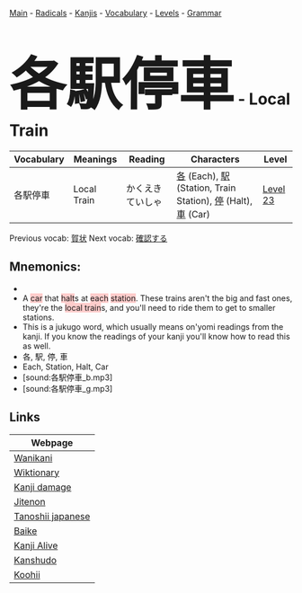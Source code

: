 <style> bigfont {font-size: 100px}</style>
[Main](../README.md) -
[Radicals](../radicals.md) -
[Kanjis](../kanjis.md) -
[Vocabulary](../vocabulary.md) -
[Levels](../levels.md) -
[Grammar](../grammar.md)
# <bigfont> 各駅停車</bigfont> - Local Train 

| Vocabulary | Meanings | Reading | Characters | Level |
| --- | --- | --- | --- | --- |
| 各駅停車 | Local Train | かくえきていしゃ |  [各](../kanjis/各.md) (Each), [駅](../kanjis/駅.md) (Station, Train Station), [停](../kanjis/停.md) (Halt), [車](../kanjis/車.md) (Car) | [Level 23](../levels/wk_level23.md) |

Previous vocab: [賀状](賀状.md) Next vocab: [確認する](確認する.md) 

## Mnemonics:

* 
* A <span style="background-color:#ffcccb"> car</span> that <span style="background-color:#ffcccb"> halt</span>s at <span style="background-color:#ffcccb"> each</span> <span style="background-color:#ffcccb"> station</span>. These trains aren't the big and fast ones, they're the <span style="background-color:#ffcccb"> local train</span>s, and you'll need to ride them to get to smaller stations.
* This is a jukugo word, which usually means on'yomi readings from the kanji. If you know the readings of your kanji you'll know how to read this as well.
* 各, 駅, 停, 車
* Each, Station, Halt, Car
* [sound:各駅停車_b.mp3]
* [sound:各駅停車_g.mp3]


## Links 

| Webpage |
| --- |
| [Wanikani          ](https://www.wanikani.com/kanji/各駅停車) |
| [Wiktionary        ](https://en.wiktionary.org/wiki/各駅停車) |
| [Kanji damage      ](http://www.kanjidamage.com/kanji/search?utf8=✓&q=各駅停車) |
| [Jitenon           ](https://jitenon.com/kanji/各駅停車) |
| [Tanoshii japanese ](https://www.tanoshiijapanese.com/dictionary/kanji.cfm?k=各駅停車) |
| [Baike             ](https://baike.baidu.com/item/各駅停車) |
| [Kanji Alive       ](https://app.kanjialive.com/各駅停車) |
| [Kanshudo          ](https://www.kanshudo.com/searchmn?q=各駅停車) |
| [Koohii            ](https://kanji.koohii.com/study/kanji/各駅停車) |
